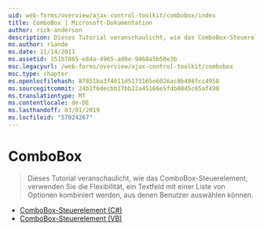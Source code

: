 ```yaml
---
uid: web-forms/overview/ajax-control-toolkit/combobox/index
title: ComboBox | Microsoft-Dokumentation
author: rick-anderson
description: Dieses Tutorial veranschaulicht, wie das ComboBox-Steuerelement, verwenden Sie die Flexibilität, ein Textfeld mit einer Liste von Optionen kombiniert werden, aus denen Benutzer auswählen können.
ms.author: riande
ms.date: 11/14/2011
ms.assetid: 151b7865-e84a-4965-ad0e-9468a5b50e3b
msc.legacyurl: /web-forms/overview/ajax-control-toolkit/combobox
msc.type: chapter
ms.openlocfilehash: 87851ba3f4011d5173165e6026ac8b498fcc4958
ms.sourcegitcommit: 24b1f6decbb17bb22a45166e5fdb0845c65af498
ms.translationtype: MT
ms.contentlocale: de-DE
ms.lasthandoff: 03/01/2019
ms.locfileid: "57024267"
---
```

<a name="combobox"></a>ComboBox
====================
> Dieses Tutorial veranschaulicht, wie das ComboBox-Steuerelement, verwenden Sie die Flexibilität, ein Textfeld mit einer Liste von Optionen kombiniert werden, aus denen Benutzer auswählen können.


- [ComboBox-Steuerelement (C#)](how-do-i-use-the-combobox-control-cs.md)
- [ComboBox-Steuerelement (VB)](how-do-i-use-the-combobox-control-vb.md)
